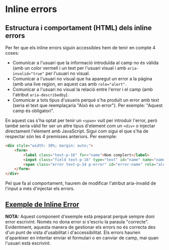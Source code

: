 # Inline errors

## Estructura i comportament (HTML) dels inline errors
Per fer que els inline errors siguin accessibles hem de tenir en compte 4 coses:
- Comunicar a l'usuari que la informació introduïda al camp no és vàlida (amb un color vermell i un text per l'usuari visual i amb `aria-invalid="true"` per l'usuari no visual.
- Comunicar a l'usuari no visual que ha aparegut un error a la pàgina (amb una live region, en aquest cas amb `role="alert"`.
- Comunicar a l'usuari no visual la relació entre l'error i el camp (amb l'atribut `aria-describedby`).
- Comunicar a tots tipus d'usuaris perquè s'ha produït un error amb text (seria el text que reemplaçaria "Això és un error"). Per exemple: "Aquest camp és obligatori".

En aquest cas s'ha optat per tenir un `<span>` vuit per introduir l'error, però també seria vàlid fer ser un altre tipus d'element com un `<div>` o injectar directament l'element amb JavaScript. Sigui com sigui el que s'ha de respectar són les 4 premisses anteriors. Per exemple:

```html
<div style="width: 30%; margin: auto;">
    <form>
        <label class="text-p-16" for="name">Nom complert</label>
        <input class="field text-p-16" type="text" id="name" name="name" autocomplete="name" aria-describedby="error-name">
        <span class="error text-p-14 p-error" id="error-name" role="alert"></span>
    </form>
</div>
```
Pel que fa al comportament, haurem de modificar l'atribut aria-invalid de l'input a més d'injectar els errors.

## [Exemple de Inline Error](../../web/components-sample/inline-errors.html)
**NOTA:** Aquest component d'exemple està preparat perquè sempre doni error escrivint. Només no dona error si s'escriu la paraula "correcte". Evidentment, aquesta manera de gestionar els errors no és correcta des d'un punt de vista d'usabilitat i d'accessibilitat. Els errors haurien d'aparèixer en intentar enviar el formulari o en canviar de camp, mai quan l'usuari està escrivint.
